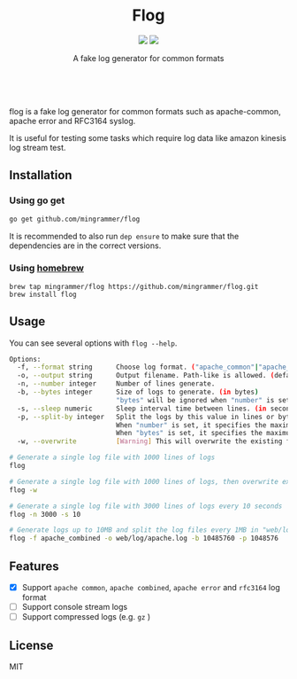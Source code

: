 <br><br>

<h1 align="center">Flog</h1>

<p align="center">
  <a href="/LICENSE"><img src="https://img.shields.io/badge/license-MIT-blue.svg"/></a>
  <a href="https://goreportcard.com/report/github.com/mingrammer/flog"><img src="https://goreportcard.com/badge/github.com/mingrammer/flog"/></a>
</p>

<p align="center">
A fake log generator for common formats
</p>

<br><br><br>

flog is a fake log generator for common formats such as apache-common, apache error and RFC3164 syslog.

It is useful for testing some tasks which require log data like amazon kinesis log stream test.

## Installation

### Using go get

```bash
go get github.com/mingrammer/flog
```

It is recommended to also run `dep ensure` to make sure that the dependencies are in the correct versions.

### Using [homebrew](https://brew.sh)

```
brew tap mingrammer/flog https://github.com/mingrammer/flog.git
brew install flog
```

## Usage

You can see several options with `flog --help`.

```bash
Options:
  -f, --format string      Choose log format. ("apache_common"|"apache_combined"|"apache_error"|"rfc3164") (default "apache_common")
  -o, --output string      Output filename. Path-like is allowed. (default "generated.log")
  -n, --number integer     Number of lines generate.
  -b, --bytes integer      Size of logs to generate. (in bytes)
                           "bytes" will be ignored when "number" is set.
  -s, --sleep numeric      Sleep interval time between lines. (in seconds)
  -p, --split-by integer   Split the logs by this value in lines or bytes.
                           When "number" is set, it specifies the maximum number of lines for a log file.
                           When "bytes" is set, it specifies the maximum size of a log file.
  -w, --overwrite          [Warning] This will overwrite the existing file with new created logs.
```

```bash
# Generate a single log file with 1000 lines of logs
flog

# Generate a single log file with 1000 lines of logs, then overwrite existing log file
flog -w

# Generate a single log file with 3000 lines of logs every 10 seconds
flog -n 3000 -s 10

# Generate logs up to 10MB and split the log files every 1MB in "web/log/apache.log" path with apache combined format
flog -f apache_combined -o web/log/apache.log -b 10485760 -p 1048576
```

## Features

* [x] Support `apache common`, `apache combined`, `apache error` and `rfc3164` log format
* [ ] Support console stream logs
* [ ] Support compressed logs (e.g. `gz` )

## License

MIT